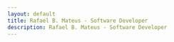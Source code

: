 ```yaml
---
layout: default
title: Rafael B. Mateus - Software Developer
description: Rafael B. Mateus - Software Developer
---
```

